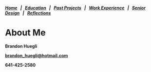 ##### [Home](README.md) &nbsp; | &nbsp; [Education](education.md) &nbsp; | &nbsp; [Past Projects](projects.md) &nbsp; | &nbsp; [Work Experience](experience.md) &nbsp; | &nbsp; [Senior Design](sDesign.md) &nbsp; | &nbsp; [Reflections](reflections.md)

# About Me

**Brandon Huegli**

**brandon_huegli@hotmail.com**

**641-425-2580**
